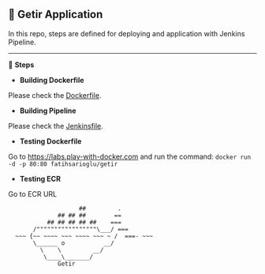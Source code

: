 ## 🌟 Getir Application
In this repo, steps are defined for deploying and application with Jenkins Pipeline.

---
🚀 **Steps**
  * **Building Dockerfile**
  
Please check the [Dockerfile](Dockerfile).

  * **Building Pipeline**
  
Please check the [Jenkinsfile](Jenkinsfile).

 * **Testing Dockerfile**  
  
Go to https://labs.play-with-docker.com and run the command:
`docker run -d -p 80:80 fatihsarioglu/getir`


* **Testing ECR**  
  
Go to ECR URL



                        ##         .
                  ## ## ##        ==
               ## ## ## ## ##    ===
           /"""""""""""""""""\___/ ===
      ~~~ {~~ ~~~~ ~~~ ~~~~ ~~~ ~ /  ===- ~~~
           \______ o           __/
             \    \         __/
              \____\_______/
                  Getir
